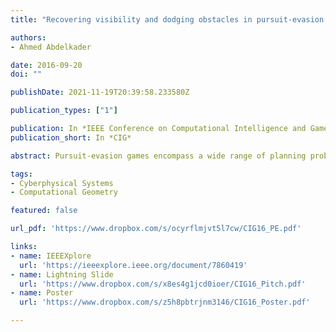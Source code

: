 ```yaml
---
title: "Recovering visibility and dodging obstacles in pursuit-evasion games"

authors:
- Ahmed Abdelkader

date: 2016-09-20
doi: ""

publishDate: 2021-11-19T20:39:58.233580Z

publication_types: ["1"]

publication: In *IEEE Conference on Computational Intelligence and Games*
publication_short: In *CIG*

abstract: Pursuit-evasion games encompass a wide range of planning problems with a variety of constraints on the motion of agents. We study the visibility-based variant where a pursuer is required to keep an evader in sight, while the evader is assumed to attempt to hide as soon as possible. This is particularly relevant in the context of video games where non-player characters of varying skill levels frequently chase after and attack the player. In this paper, we show that a simple dual formulation of the problem can be integrated into the traditional model to derive optimal strategies that tolerate interruptions in visibility resulting from motion among obstacles. Furthermore, using the enhanced model we propose a competitive procedure to maintain the optimal strategies in a dynamic environment where obstacles can change both shape and location. We prove the correctness of our algorithms and present results for different maps.

tags:
- Cyberphysical Systems
- Computational Geometry

featured: false

url_pdf: 'https://www.dropbox.com/s/ocyrflmjvt5l7cw/CIG16_PE.pdf'

links:
- name: IEEEXplore
  url: 'https://ieeexplore.ieee.org/document/7860419'
- name: Lightning Slide
  url: 'https://www.dropbox.com/s/x8es4g1jcd0ioer/CIG16_Pitch.pdf'
- name: Poster
  url: 'https://www.dropbox.com/s/z5h8pbtrjnm3146/CIG16_Poster.pdf'

---
```

